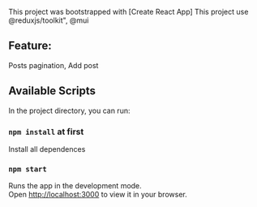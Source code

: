 
This project was bootstrapped with [Create React App]
This project use  @reduxjs/toolkit", @mui

## Feature:
Posts pagination,
Add post

## Available Scripts

In the project directory, you can run:

### `npm install` at first
Install all dependences

### `npm start`

Runs the app in the development mode.\
Open [http://localhost:3000](http://localhost:3000) to view it in your browser.

